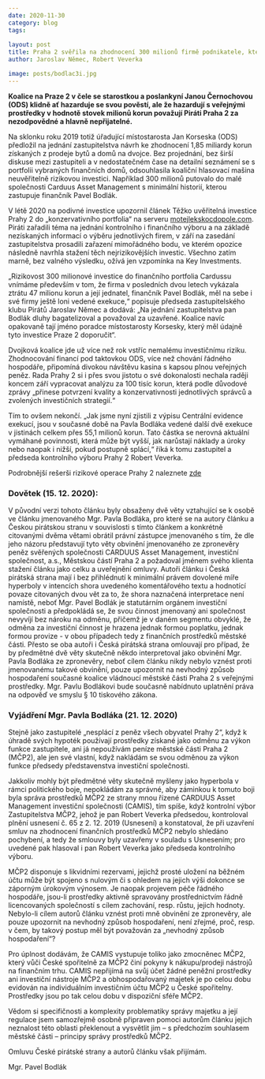 ```yaml
---
date: 2020-11-30
category: blog
tags:
    
layout: post
title: Praha 2 svěřila na zhodnocení 300 milionů firmě podnikatele, který je v exekuci
author: Jaroslav Němec, Robert Veverka

image: posts/bodlac3i.jpg
---
```


<b>Koalice na Praze 2 v čele se starostkou a poslankyní Janou Černochovou (ODS) klidně ať hazarduje se svou pověstí, ale že hazardují s veřejnými prostředky v hodnotě stovek milionů korun považují Piráti Praha 2 za nezodpovědné a hlavně nepřijatelné.</b>

Na sklonku roku 2019 totiž úřadující místostarosta Jan Korseska (ODS) předložil na jednání zastupitelstva návrh ke zhodnocení 1,85 miliardy korun získaných z prodeje bytů a domů na dvojce. Bez projednání, bez širší diskuse mezi zastupiteli a v nedostatečném čase na detailní seznámení se s portfolii vybraných finančních domů, odsouhlasila koaliční hlasovací mašina neuvěřitelně rizikovou investici. Například 300 milionů putovalo do malé společnosti Carduus Asset Management s minimální historií, kterou zastupuje finančník Pavel Bodlák. 

V létě 2020 na podivné investice upozornil článek Těžko uvěřitelná investice Prahy 2 do „konzervativního portfolia“ na serveru <a href="https://www.motejlekskocdopole.com/tezko-uveritelna-investice-prahy-2-do-konzervativniho-portfolia/" target="new">motejlekskocdopole.com</a>. Piráti zařadili téma na jednání kontrolního i finančního výboru a na základě nezískaných informací o výběru jednotlivých firem, v září na zasedání zastupitelstva prosadili zařazení mimořádného bodu, ve kterém opozice následně navrhla stažení těch nejrizikovějších investic. Všechno zatím marně, bez valného výsledku, ožívá jen vzpomínka na Key Investments. 
 
„Rizikovost 300 milionové investice do finančního portfolia Cardussu vnímáme především v tom, že firma v posledních dvou letech vykázala ztrátu 47 milionu korun a její jednatel, finančník Pavel Bodlák, měl na sebe i své firmy ještě loni vedené exekuce,“ popisuje předseda zastupitelského klubu Pirátů Jaroslav Němec a dodává: „Na jednání zastupitelstva pan Bodlák dluhy bagatelizoval a považoval za uzavřené. Koalice navíc opakovaně tají jméno poradce místostarosty Korsesky, který měl údajně tyto investice Praze 2 doporučit“.

Dvojková koalice jde už více než rok vstříc nemalému investičnímu riziku. Zhodnocování financí pod taktovkou ODS, více než chování řádného hospodáře, připomíná divokou návštěvu kasina s kapsou plnou veřejných peněz. Rada Prahy 2 si i přes svou jistotu o své dokonalosti nechala raději koncem září vypracovat analýzu za 100 tisíc korun, která podle důvodové zprávy „přinese potvrzení kvality a konzervativnosti jednotlivých správců a zvolených investičních strategií.“
 
Tím to ovšem nekončí. „Jak jsme nyní zjistili z výpisu Centrální evidence exekucí, jsou v současné době na Pavla Bodláka vedené další dvě exekuce v jistinách celkem přes 55,1 milionů korun. Tato částka se nerovná aktuální vymáhané povinnosti, která může být vyšší, jak narůstají náklady a úroky nebo naopak i nižší, pokud postupně splácí,“ říká k tomu zastupitel a předseda kontrolního výboru Prahy 2 Robert Veverka.

Podrobnější rešerši rizikové operace Prahy 2 naleznete <a href="http://jarnemec.cz/nepoucitelnost-komunalnich-politiku-v-praze-2-aneb-hazeni-stovek-milionu-do-bodlaci-rizikovych-investic/" target="new">zde</a>

<h3>Dovětek (15. 12. 2020):</h3>

V původní verzi tohoto článku byly obsaženy dvě věty vztahující se k osobě ve článku jmenovaného Mgr. Pavla Bodláka, pro které se na autory článku a Českou pirátskou stranu v souvislosti s tímto článkem a konkrétně citovanými dvěma větami obrátil právní zástupce jmenovaného s tím, že dle jeho názoru představují tyto věty obvinění jmenovaného ze zpronevěry peněz svěřených společnosti CARDUUS Asset Management, investiční společnost, a.s., Městskou částí Praha 2 a požadoval jménem svého klienta stažení článku jako celku a uveřejnění omluvy. Autoři článku i Česká pirátská strana mají i bez přihlédnutí k minimální právem dovolené míře hyperboly v intencích shora uvedeného komentářového textu a hodnotící povaze citovaných dvou vět za to, že shora naznačená interpretace není namístě, neboť Mgr. Pavel Bodlák je statutárním orgánem investiční společnosti a předpokládá se, že svou činnost jmenovaný ani společnost nevyvíjí bez nároku na odměnu, přičemž je v daném segmentu obvyklé, že odměna za investiční činnost je hrazena jednak formou poplatku, jednak formou provize - v obou případech tedy z finančních prostředků městské části. Přesto se oba autoři i Česká pirátská strana omlouvají pro případ, že by předmětné dvě věty skutečně někdo interpretoval jako obvinění Mgr. Pavla Bodláka ze zpronevěry, neboť cílem článku nikdy nebylo vznést proti jmenovanému takové obvinění, pouze upozornit na nevhodný způsob hospodaření současné koalice vládnoucí městské části Praha 2 s veřejnými prostředky. Mgr. Pavlu Bodlákovi bude současně nabídnuto uplatnění práva na odpověď ve smyslu § 10 tiskového zákona.

<h3>Vyjádření Mgr. Pavla Bodláka (21. 12. 2020)</h3>

Stejně jako zastupitelé „nesplácí z peněz všech obyvatel Prahy 2“, když k úhradě svých hypoték používají prostředky získané jako odměnu za výkon funkce zastupitele, ani já nepoužívám peníze městské části Praha 2 (MČP2), ale jen své vlastní, když nakládám se svou odměnou za výkon funkce předsedy představenstva investiční společnosti.

Jakkoliv mohly být předmětné věty skutečně myšleny jako hyperbola v rámci politického boje, nepokládám za správné, aby záminkou k tomuto boji byla správa prostředků MČP2 ze strany mnou řízené CARDUUS Asset Management investiční společnosti (CAMIS), tím spíše, když kontrolní výbor Zastupitelstva MČP2, jehož je pan Robert Veverka předsedou, kontroloval plnění usnesení č. 65 z 2. 12. 2019 (Usnesení) a konstatoval, že při uzavření smluv na zhodnocení finančních prostředků MČP2 nebylo shledáno pochybení, a tedy že smlouvy byly uzavřeny v souladu s Usnesením; pro uvedené pak hlasoval i pan Robert Veverka jako předseda kontrolního výboru.

MČP2 disponuje s likvidními rezervami, jejichž prosté uložení na běžném účtu může být spojeno s nulovým či s ohledem na jejich výši dokonce se záporným úrokovým výnosem. Je naopak projevem péče řádného hospodáře, jsou-li prostředky aktivně spravovány prostřednictvím řádně licencovaných společností s cílem zachování, resp. růstu, jejich hodnoty. Nebylo-li cílem autorů článku vznést proti mně obvinění ze zpronevěry, ale pouze upozornit na nevhodný způsob hospodaření, není zřejmé, proč, resp. v čem, by takový postup měl být považován za „nevhodný způsob hospodaření“?

Pro úplnost dodávám, že CAMIS vystupuje toliko jako zmocněnec MČP2, který vůči České spořitelně za MČP2 činí pokyny k nákupu/prodeji nástrojů na finančním trhu. CAMIS nepřijímá na svůj účet žádné peněžní prostředky ani investiční nástroje MČP2 a obhospodařovaný majetek je po celou dobu evidován na individuálním investičním účtu MČP2 u České spořitelny. Prostředky jsou po tak celou dobu v dispoziční sféře MČP2.

Vědom si specifičnosti a komplexity problematiky správy majetku a její regulace jsem samozřejmě osobně připraven pomoci autorům článku jejich neznalost této oblasti překlenout a vysvětlit jim – s předchozím souhlasem městské části – principy správy prostředků MČP2.

Omluvu České pirátské strany a autorů článku však přijímám.

Mgr. Pavel Bodlák
